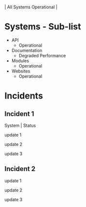 <link href="assets/css/list.css" rel="stylesheet">
<link href="assets/css/sublist.css" rel="stylesheet">

| All Systems Operational |

# Systems - Sub-list
* API
  * Operational
* Documentation
  * Degraded Performance
* Modules
  * Operational
* Websites
  * Operational

# Incidents

## Incident 1
System | Status

update 1

update 2

update 3

## Incident 2

update 1

update 2

update 3
